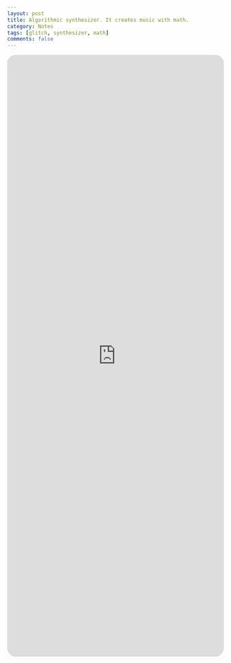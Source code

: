 ```yaml
---
layout: post
title: Algorithmic synthesizer. It creates music with math.
category: Notes
tags: [glitch, synthesizer, math]
comments: false
---
```

<iframe src="https://goo.gl/wsVQxd" style="width: 100%; border-radius: 20px; height: 35vh; background: rgba(51, 51, 51, 0.09);" frameborder="0" allowfullscreen></iframe>
